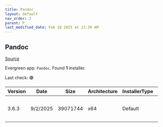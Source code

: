 ```yaml
---
title: Pandoc
layout: default
nav_order: 2
parent: P
last_modified_date: Feb 10 2025 at 12:39 AM
---
```


## Pandoc

[Source](https://pandoc.org/)

Evergreen app: `Pandoc`. Found **1** installer.

Last check: 🟢

| Version | Date     | Size     | Architecture | InstallerType | Type | URI                                                                                                                                                                            |
| ------- | -------- | -------- | ------------ | ------------- | ---- | ------------------------------------------------------------------------------------------------------------------------------------------------------------------------------ |
| 3.6.3   | 9/2/2025 | 39071744 | x64          | Default       | msi  | [https://github.com/jgm/pandoc/releases/download/3.6.3/pandoc-3.6.3-windows-x86_64.msi](https://github.com/jgm/pandoc/releases/download/3.6.3/pandoc-3.6.3-windows-x86_64.msi) |

